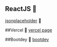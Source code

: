 ## ReactJS 💙

[jsonplaceholder](https://jsonplaceholder.typicode.com/) 👏

##Vercel 🖤
[vercel page](https://jph.vercel.app/) 

##Bootdey 🤎
[bootdey](https://www.bootdey.com/)
